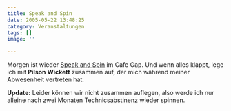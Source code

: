 ```yaml
---
title: Speak and Spin
date: 2005-05-22 13:48:25
category: Veranstaltungen
tags: []
image: ''

---
```


Morgen ist wieder [Speak and Spin](http://www.speakandspin.de) im Cafe Gap. Und wenn alles klappt, lege ich mit **Pilson Wickett** zusammen auf, der mich während meiner Abwesenheit vertreten hat.

**Update:** Leider können wir nicht zusammen auflegen, also werde ich nur alleine nach zwei Monaten Technicsabstinenz wieder spinnen.
